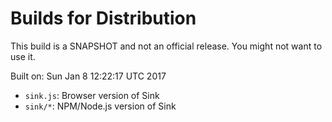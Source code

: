 # Builds for Distribution

This build is a SNAPSHOT and not an official release.  You might not want to use it.

Built on: Sun Jan  8 12:22:17 UTC 2017

* `sink.js`: Browser version of Sink
* `sink/*`: NPM/Node.js version of Sink
